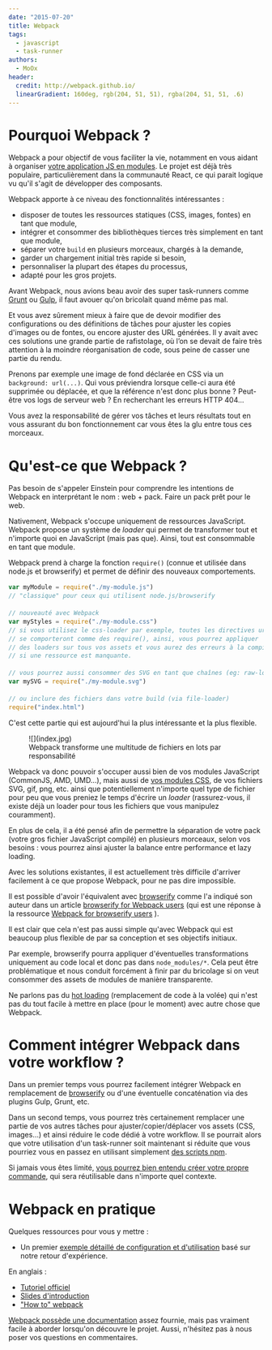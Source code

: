```yaml
---
date: "2015-07-20"
title: Webpack
tags:
  - javascript
  - task-runner
authors:
  - MoOx
header:
  credit: http://webpack.github.io/
  linearGradient: 160deg, rgb(204, 51, 51), rgba(204, 51, 51, .6)
---
```


# Pourquoi Webpack ?

Webpack a pour objectif de vous faciliter la vie, notamment en vous aidant à
organiser [votre application JS en modules](/posts/js/etat-lieux-js-modulaire-front/).
Le projet est déjà très populaire, particulièrement dans la communauté React, ce qui
parait logique vu qu'il s'agit de développer des composants.

Webpack apporte à ce niveau des fonctionnalités intéressantes :

- disposer de toutes les ressources statiques (CSS, images, fontes) en tant que
  module,
- intégrer et consommer des bibliothèques tierces très simplement en tant
  que module,
- séparer votre `build` en plusieurs morceaux, chargés à la demande,
- garder un chargement initial très rapide si besoin,
- personnaliser la plupart des étapes du processus,
- adapté pour les gros projets.

Avant Webpack, nous avions beau avoir des super task-runners comme
[Grunt](/posts/js/premiers-pas-avec-grunt)
ou
[Gulp](/posts/js/introduction-gulp),
il faut avouer qu'on bricolait quand même pas mal.

Et vous avez sûrement mieux à faire que de devoir modifier des configurations ou
des définitions de tâches pour ajuster les copies d'images ou de fontes, ou
encore ajuster des URL générées.
Il y avait avec ces solutions une grande partie de rafistolage, où l’on se
devait de faire très attention à la moindre réorganisation de code, sous peine
de casser une partie du rendu.

Prenons par exemple une image de fond déclarée en CSS via un
`background: url(...)`.
Qui vous préviendra lorsque celle-ci aura été supprimée ou déplacée,
et que la référence n'est donc plus bonne ?
Peut-être vos logs de serveur web ? En recherchant les erreurs HTTP 404...

Vous avez la responsabilité de gérer vos tâches et leurs résultats tout en vous
assurant du bon fonctionnement car vous êtes la glu entre tous ces morceaux.

# Qu'est-ce que Webpack ?

Pas besoin de s'appeler Einstein pour comprendre les intentions de Webpack en
interprétant le nom : web + pack. Faire un pack prêt pour le web.

Nativement, Webpack s'occupe uniquement de ressources JavaScript.
Webpack propose un système de *loader* qui permet de transformer tout et
n'importe quoi en JavaScript (mais pas que).
Ainsi, tout est consommable en tant que module.

Webpack prend à charge la fonction `require()` (connue et utilisée dans node.js et
browserify) et permet de définir des nouveaux comportements.

```js
var myModule = require("./my-module.js")
// "classique" pour ceux qui utilisent node.js/browserify

// nouveauté avec Webpack
var myStyles = require("./my-module.css")
// si vous utilisez le css-loader par exemple, toutes les directives url()
// se comporteront comme des require(), ainsi, vous pourrez appliquer
// des loaders sur tous vos assets et vous aurez des erreurs à la compilation
// si une ressource est manquante.

// vous pourrez aussi consommer des SVG en tant que chaînes (eg: raw-loader)
var mySVG = require("./my-module.svg")

// ou inclure des fichiers dans votre build (via file-loader)
require("index.html")
```

C'est cette partie qui est aujourd'hui la plus intéressante et la plus flexible.

<figure>
  ![](index.jpg)
  <figcaption>
    Webpack transforme une multitude de fichiers en lots par responsabilité
  </figcaption>
</figure>

Webpack va donc pouvoir s'occuper aussi bien de vos modules JavaScript
(CommonJS, AMD, UMD...),
mais aussi de [vos modules CSS](https://github.com/css-modules/css-modules),
de vos fichiers SVG, gif, png, etc. ainsi que potentiellement n'importe quel
type de fichier pour peu que vous preniez le temps d'écrire un *loader*
(rassurez-vous, il existe déjà un loader pour tous les fichiers que vous
manipulez couramment).

En plus de cela, il a été pensé afin de permettre la séparation de votre pack
(votre gros fichier JavaScript compilé) en plusieurs morceaux, selon vos
besoins : vous pourrez ainsi ajuster la balance entre performance et lazy
loading.

Avec les solutions existantes, il est actuellement très difficile d'arriver
facilement à ce que propose Webpack, pour ne pas dire impossible.

Il est possible d'avoir l'équivalent avec
[browserify](/posts/js/browserify-all-the-things) comme l'a indiqué son auteur
dans un article
[browserify for Webpack users](https://gist.github.com/substack/68f8d502be42d5cd4942)
(qui est une réponse à la ressource
[Webpack for browserify users](https://github.com/webpack/docs/wiki/webpack-for-browserify-users)
).

Il est clair que cela n'est pas aussi simple qu'avec Webpack qui est beaucoup
plus flexible de par sa conception et ses objectifs initiaux.

Par exemple, browserify pourra appliquer d'éventuelles transformations
uniquement au code local et donc pas dans `node_modules/*`.
Cela peut être problématique et nous conduit forcément à finir par du
bricolage si on veut consommer des assets de modules de manière transparente.

Ne parlons pas du
[hot loading](http://webpack.github.io/docs/hot-module-replacement-with-webpack.html)
(remplacement de code à la volée)
qui n'est pas du tout facile à mettre en place (pour le moment) avec
autre chose que Webpack.

# Comment intégrer Webpack dans votre workflow ?

Dans un premier temps vous pourrez facilement intégrer Webpack en remplacement de
[browserify](/posts/js/browserify-all-the-things/) ou d'une éventuelle
concaténation via des plugins Gulp, Grunt, etc.

Dans un second temps, vous pourrez très certainement remplacer une partie de vos
autres tâches pour ajuster/copier/déplacer vos assets (CSS, images...) et
ainsi réduire le code dédié à votre workflow. Il se pourrait alors que votre
utilisation d'un task-runner soit maintenant si réduite que vous pourriez vous
en passez en utilisant simplement
[des scripts npm](http://blog.keithcirkel.co.uk/how-to-use-npm-as-a-build-tool/).

Si jamais vous êtes limité, [vous pourrez bien entendu créer votre propre
 commande](/posts/shell/utilitaires-ligne-commande/), qui sera réutilisable dans
n'importe quel contexte.

# Webpack en pratique

Quelques ressources pour vous y mettre :

- Un premier [exemple détaillé de configuration et d'utilisation](/posts/webpack/premier-exemple)
basé sur notre retour d'expérience.

En anglais :

- [Tutoriel officiel](http://webpack.github.io/docs/tutorials/getting-started/)
- [Slides d'introduction](http://okonet.ru/viennajs-webpack-introduction/)
- ["How to" webpack](https://github.com/petehunt/webpack-howto)

[Webpack possède une documentation](http://webpack.github.io/docs)
assez fournie, mais pas vraiment facile à aborder lorsqu'on découvre le projet.
Aussi, n'hésitez pas à nous poser vos questions en commentaires.

